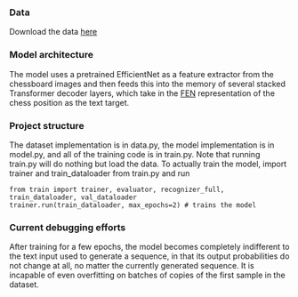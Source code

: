 ### Data
Download the data [here](https://drive.google.com/file/d/14D9diuX9xrP3HM8XmcKRU7-XcLI4vsE8/view?usp=sharing)

### Model architecture
The model uses a pretrained EfficientNet as a feature extractor from the chessboard images and then feeds this into the memory of several stacked Transformer decoder layers, which take in the [FEN](https://en.wikipedia.org/wiki/Forsyth%E2%80%93Edwards_Notation) representation of the chess position as the text target.

### Project structure
The dataset implementation is in data.py, the model implementation is in model.py, and all of the training code is in train.py.
Note that running train.py will do nothing but load the data. To actually train the model, import trainer and train_dataloader from train.py and run
```
from train import trainer, evaluator, recognizer_full, train_dataloader, val_dataloader
trainer.run(train_dataloader, max_epochs=2) # trains the model
```

### Current debugging efforts
After training for a few epochs, the model becomes completely indifferent to the text input used to generate a sequence, in that its output probabilities do not change at all, no matter the currently generated sequence.
It is incapable of even overfitting on batches of copies of the first sample in the dataset.
